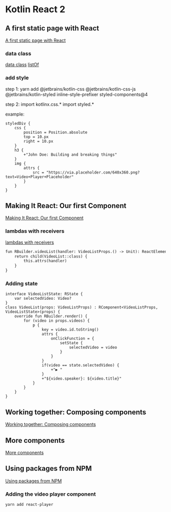 # Kotlin React 2

## A first static page with React
[A first static page with React](https://play.kotlinlang.org/hands-on/Building%20Web%20Applications%20with%20React%20and%20Kotlin%20JS/03_A_First_Static_Page)

### data class
[data class](https://kotlinlang.org/docs/reference/data-classes.html)
[listOf](https://kotlinlang.org/api/latest/jvm/stdlib/kotlin.collections/list-of.html)

### add style
step 1:
yarn add @jetbrains/kotlin-css @jetbrains/kotlin-css-js @jetbrains/kotlin-styled inline-style-prefixer styled-components@4

step 2:
import kotlinx.css.*
import styled.*

example:
```
styledDiv {
    css {
        position = Position.absolute
        top = 10.px
        right = 10.px
    }
    h3 {
        +"John Doe: Building and breaking things"
    }
    img {
        attrs {
            src = "https://via.placeholder.com/640x360.png?text=Video+Player+Placeholder"
        }
    }
}
```

## Making It React: Our first Component
[Making It React: Our first Component](https://play.kotlinlang.org/hands-on/Building%20Web%20Applications%20with%20React%20and%20Kotlin%20JS/04_Making_It_React)

### lambdas with receivers
[lambdas with receivers](https://kotlinlang.org/docs/reference/lambdas.html?&_ga=2.61361640.53286982.1576285937-1536103592.1575718692#function-literals-with-receiver)
```dtd
fun RBuilder.videoList(handler: VideoListProps.() -> Unit): ReactElement {
    return child(VideoList::class) {
        this.attrs(handler)
    }
}
```

### Adding state
```
interface VideoListState: RState {
    var selectedVideo: Video?
}
class VideoList(props: VideoListProps) : RComponent<VideoListProps, VideoListState>(props) {
    override fun RBuilder.render() {
        for (video in props.videos) {
            p {
                key = video.id.toString()
                attrs {
                    onClickFunction = {
                        setState {
                            selectedVideo = video
                        }
                    }
                }
                if(video == state.selectedVideo) {
                    +"▶ "
                }
                +"${video.speaker}: ${video.title}"
            }
        }
    }
}
```

## Working together: Composing components
[Working together: Composing components](https://play.kotlinlang.org/hands-on/Building%20Web%20Applications%20with%20React%20and%20Kotlin%20JS/05_Working_Together_Composing_Components)

## More components
[More components](https://play.kotlinlang.org/hands-on/Building%20Web%20Applications%20with%20React%20and%20Kotlin%20JS/06_More_Components)

## Using packages from NPM
[Using packages from NPM](https://play.kotlinlang.org/hands-on/Building%20Web%20Applications%20with%20React%20and%20Kotlin%20JS/07_Using_Packages_From_NPM)

### Adding the video player component
```dtd
yarn add react-player
```